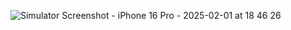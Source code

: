 ![Simulator Screenshot - iPhone 16 Pro - 2025-02-01 at 18 46 26](https://github.com/user-attachments/assets/1d0f32a9-0cdf-4891-9a47-864acb9cf6b4)
